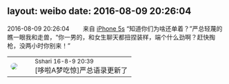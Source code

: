 layout: weibo
date: 2016-08-09 20:26:04
---
<meta name="referrer" content="no-referrer" />

2016-08-09 20:26:04  &nbsp;&nbsp;&nbsp;&nbsp;&nbsp;&nbsp; 来自 <a href="sinaweibo://customweibosource" rel="nofollow">iPhone 5s</a>
“知道你们为啥还单着？”严总轻蔑的瞧一眼我和走兽，“你一男的，和女生聊天都扭捏装样，端个什么劲啊？赶快掏枪，没两小时你别来！” ​​​

<table style="width: 100%;">
  <tr>
    <td style="width: 40px;"><img style="border-radius:50%" src="https://tva1.sinaimg.cn/crop.0.0.180.180.50/633fe75ejw1e8qgp5bmzyj2050050aa8.jpg?KID=imgbed,tva&Expires=1624465776&ssig=dhFMht126z"></td>
    <td colspan="2"><small>Sshari 16-8-9 20:39</small><br/>[哆啦A梦吃惊]严总语录更新了</td>
  </tr>
</table>
